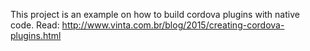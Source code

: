 This project is an example on how to build cordova plugins with native code.
Read: http://www.vinta.com.br/blog/2015/creating-cordova-plugins.html
